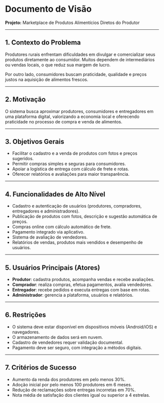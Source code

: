 # Documento de Visão  
**Projeto:** Marketplace de Produtos Alimentícios Diretos do Produtor  

---

## 1. Contexto do Problema  
Produtores rurais enfrentam dificuldades em divulgar e comercializar seus produtos diretamente ao consumidor. Muitos dependem de intermediários ou vendas locais, o que reduz sua margem de lucro.  

Por outro lado, consumidores buscam praticidade, qualidade e preços justos na aquisição de alimentos frescos.  

---

## 2. Motivação  
O sistema busca aproximar produtores, consumidores e entregadores em uma plataforma digital, valorizando a economia local e oferecendo praticidade no processo de compra e venda de alimentos.  

---

## 3. Objetivos Gerais  
- Facilitar o cadastro e a venda de produtos com fotos e preços sugeridos.  
- Permitir compras simples e seguras para consumidores.  
- Apoiar a logística de entrega com cálculo de frete e rotas.  
- Oferecer relatórios e avaliações para maior transparência.  

---

## 4. Funcionalidades de Alto Nível  
- Cadastro e autenticação de usuários (produtores, compradores, entregadores e administradores).  
- Publicação de produtos com fotos, descrição e sugestão automática de preços.  
- Compras online com cálculo automático de frete.  
- Pagamento integrado via aplicativo.  
- Sistema de avaliação de vendedores.  
- Relatórios de vendas, produtos mais vendidos e desempenho de usuários.  

---

## 5. Usuários Principais (Atores)  
- **Produtor**: cadastra produtos, acompanha vendas e recebe avaliações.  
- **Comprador**: realiza compras, efetua pagamentos, avalia vendedores.  
- **Entregador**: recebe pedidos e executa entregas com base em rotas.  
- **Administrador**: gerencia a plataforma, usuários e relatórios.  

---

## 6. Restrições  
- O sistema deve estar disponível em dispositivos móveis (Android/iOS) e navegadores.  
- O armazenamento de dados será em nuvem.  
- Cadastro de vendedores requer validação documental.  
- Pagamento deve ser seguro, com integração a métodos digitais.  

---

## 7. Critérios de Sucesso  
- Aumento da renda dos produtores em pelo menos 30%.  
- Adoção inicial por pelo menos 100 produtores em 6 meses.  
- Redução de reclamações sobre entregas incorretas em 70%.  
- Nota média de satisfação dos clientes igual ou superior a 4 estrelas.  

